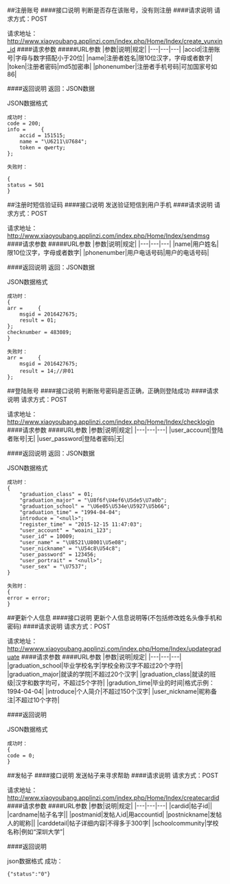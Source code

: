 ##注册账号
####接口说明
判断是否存在该账号，没有则注册
####请求说明
请求方式：POST

请求地址：http://www.xiaoyoubang.applinzi.com/index.php/Home/Index/create_yunxin_id
####请求参数
#####URL参数
|参数|说明|规定|
|---|---|---|
|accid|注册账号|字母与数字搭配小于20位|
|name|注册者姓名|限10位汉字，字母或者数字|
|token|注册者密码|md5加密串|
|phonenumber|注册者手机号码|可加国家号如86|

####返回说明
返回：JSON数据

JSON数据格式


	成功时：
    code = 200;
    info =     {
        accid = 151515;
        name = "\U6211\U7684";
        token = qwerty;
    };
    
    失败时：
 
    {
    status = 501
    }

##注册时短信验证码
####接口说明
发送验证短信到用户手机
####请求说明
请求方式：POST

请求地址：http://www.xiaoyoubang.applinzi.com/index.php/Home/Index/sendmsg
####请求参数
#####URL参数
|参数|说明|规定|
|---|---|---|
|name|用户姓名|限10位汉字，字母或者数字|
|phonenumber|用户电话号码|用户的电话号码|

####返回说明
返回：JSON数据

JSON数据格式


    成功时：
    {
    arr =     {
        msgid = 2016427675;
        result = 01;
    };
    checknumber = 483089;
	}
    
    失败时：
    arr =     {
        msgid = 2016427675;
        result = 14;//非01
    };
 
##登陆账号
####接口说明
判断账号密码是否正确，正确则登陆成功
####请求说明
请求方式：POST

请求地址：http://www.xiaoyoubang.applinzi.com/index.php/Home/Index/checklogin
####请求参数
####URL参数
|参数|说明|规定|
|---|---|---|
|user_account|登陆者账号|无|
|user_password|登陆者密码|无|

####返回说明
返回：JSON数据

JSON数据格式
	
	成功时：
    {
        "graduation_class" = 01;
        "graduation_major" = "\U8f6f\U4ef6\U5de5\U7a0b";
        "graduation_school" = "\U6e05\U534e\U5927\U5b66";
        "graduation_time" = "1994-04-04";
        introduce = "<null>";
        "register_time" = "2015-12-15 11:47:03";
        "user_account" = "woaini_123";
        "user_id" = 10009;
        "user_name" = "\U8521\U8001\U5e08";
        "user_nickname" = "\U54c8\U54c8";
        "user_password" = 123456;
        "user_portrait" = "<null>";
        "user_sex" = "\U7537";
    }
    
    失败时：
    {
    error = error;
    }
   
##更新个人信息
####接口说明
更新个人信息说明等(不包括修改姓名头像手机和密码)
####请求说明
请求方式：POST

请求地址：http://wwww.xiaoyoubang.applinzi.com/index.php/Home/Index/updategraduate
####请求参数
####URL参数
|参数|说明|规定|
|---|---|---|
|graduation_school|毕业学校名字|学校全称汉字不超过20个字符|
|graduation_major|就读的学院|不超过20个汉字|
|graduation_class|就读的班级|汉字和数字均可，不超过5个字符|
|gradution_time|毕业的时间|格式示例：1994-04-04|
|introduce|个人简介|不超过150个汉字|
|user_nickname|昵称备注|不超过10个字符|

####返回说明

JSON数据格式

    成功时：
    {
    code = 0;
    }

##发帖子
####接口说明
发送帖子来寻求帮助
####请求说明
请求方式：POST

请求地址：http://www.xiaoyoubang.applinzi.com/index.php/Home/Index/createcardid
####请求参数
####URL参数
|参数|说明|规定|
|---|---|---|
|cardid|帖子id||
|cardname|帖子名字||
|postmanid|发帖人id|用accountid|
|postnickname|发帖人的昵称||
|carddetail|帖子详细内容|不得多于300字|
|schoolcommunity|学校名称|例如“深圳大学”|

####返回说明

json数据格式
成功：


	{"status":"0"}